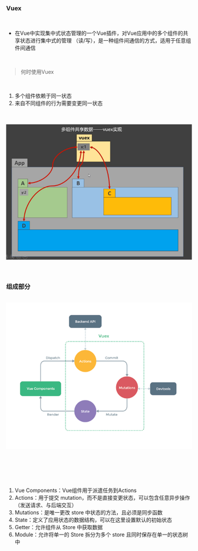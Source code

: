 ### Vuex

<br>

- 在Vue中实现集中式状态管理的一个Vue插件，对Vue应用中的多个组件的共享状态进行集中式的管理 （读/写），是一种组件间通信的方式，适用于任意组件间通信

<br>

> 何时使用Vuex

<br>

1. 多个组件依赖于同一状态
2. 来自不同组件的行为需要变更同一状态


<br>

<br>

<img src="../img/vuex.png">


<br>

<br>

<br>

### 组成部分

<br>

<img src="../img/vuex2.png">

<br>

<br>

<br>


<br>

<br>

<br>


1. Vue Components：Vue组件用于派遣任务到Actions
2. Actions：用于提交 mutation，而不是直接变更状态，可以包含任意异步操作（发送请求、与后端交互）
3. Mutations：是唯一更改 store 中状态的方法，且必须是同步函数
4. State：定义了应用状态的数据结构，可以在这里设置默认的初始状态
5. Getter：允许组件从 Store 中获取数据
6. Module：允许将单一的 Store 拆分为多个 store 且同时保存在单一的状态树中
